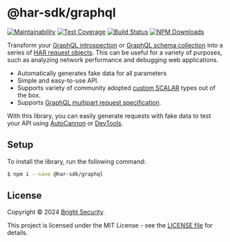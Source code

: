 # @har-sdk/graphql

[![Maintainability](https://api.codeclimate.com/v1/badges/4acaec95c82465cb2c3d/maintainability)](https://codeclimate.com/github/NeuraLegion/har-sdk/maintainability)
[![Test Coverage](https://api.codeclimate.com/v1/badges/4acaec95c82465cb2c3d/test_coverage)](https://codeclimate.com/github/NeuraLegion/har-sdk/test_coverage)
[![Build Status](https://github.com/NeuraLegion/har-sdk/actions/workflows/auto-build.yml/badge.svg?branch=master)](https://github.com/NeuraLegion/har-sdk/actions/workflows/auto-build.yml?query=branch%3Amaster+event%3Apush)
[![NPM Downloads](https://img.shields.io/npm/dw/@har-sdk/graphql?label=NPM%20Downloads)](https://www.npmjs.com/package/@har-sdk/graphql)

Transform your [GraphQL introspection](https://spec.graphql.org/draft/#sec-Introspection) or [GraphQL schema collection](https://spec.graphql.org/draft) into a series of [HAR request objects](http://www.softwareishard.com/blog/har-12-spec/#request). This can be useful for a variety of purposes, such as analyzing network performance and debugging web applications.

- Automatically generates fake data for all parameters
- Simple and easy-to-use API.
- Supports variety of community adopted [custom SCALAR](https://spec.graphql.org/draft/#sec-Scalars.Custom-Scalars) types out of the box.
- Supports [GraphQL multipart request specification](https://github.com/jaydenseric/graphql-multipart-request-spec).

With this library, you can easily generate requests with fake data to test your API using [AutoCannon](https://github.com/mcollina/autocannon#readme) or [DevTools](https://developer.chrome.com/blog/new-in-devtools-62/#har-imports).

## Setup

To install the library, run the following command:

```bash
$ npm i --save @har-sdk/graphql
```

## License

Copyright © 2024 [Bright Security](https://brightsec.com/).

This project is licensed under the MIT License - see the [LICENSE file](https://github.com/NeuraLegion/har-sdk/blob/master/LICENSE) for details.
